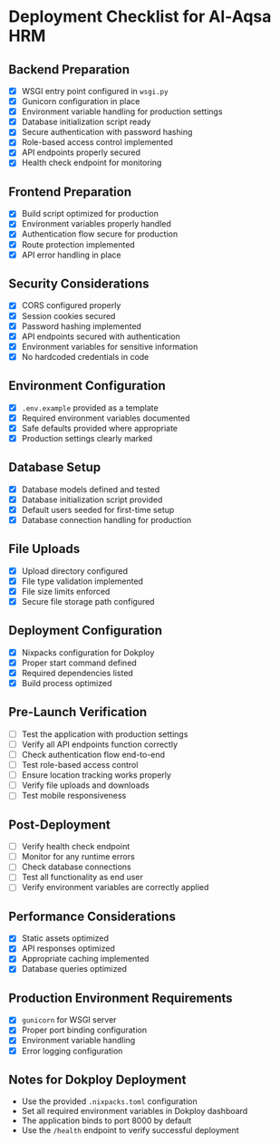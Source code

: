 # Deployment Checklist for Al-Aqsa HRM

## Backend Preparation
- [x] WSGI entry point configured in `wsgi.py`
- [x] Gunicorn configuration in place
- [x] Environment variable handling for production settings
- [x] Database initialization script ready
- [x] Secure authentication with password hashing
- [x] Role-based access control implemented
- [x] API endpoints properly secured
- [x] Health check endpoint for monitoring

## Frontend Preparation
- [x] Build script optimized for production
- [x] Environment variables properly handled
- [x] Authentication flow secure for production
- [x] Route protection implemented
- [x] API error handling in place

## Security Considerations
- [x] CORS configured properly
- [x] Session cookies secured
- [x] Password hashing implemented
- [x] API endpoints secured with authentication
- [x] Environment variables for sensitive information
- [x] No hardcoded credentials in code

## Environment Configuration
- [x] `.env.example` provided as a template
- [x] Required environment variables documented
- [x] Safe defaults provided where appropriate
- [x] Production settings clearly marked

## Database Setup
- [x] Database models defined and tested
- [x] Database initialization script provided
- [x] Default users seeded for first-time setup
- [x] Database connection handling for production

## File Uploads
- [x] Upload directory configured
- [x] File type validation implemented
- [x] File size limits enforced
- [x] Secure file storage path configured

## Deployment Configuration
- [x] Nixpacks configuration for Dokploy
- [x] Proper start command defined
- [x] Required dependencies listed
- [x] Build process optimized

## Pre-Launch Verification
- [ ] Test the application with production settings
- [ ] Verify all API endpoints function correctly
- [ ] Check authentication flow end-to-end
- [ ] Test role-based access control
- [ ] Ensure location tracking works properly
- [ ] Verify file uploads and downloads
- [ ] Test mobile responsiveness

## Post-Deployment
- [ ] Verify health check endpoint
- [ ] Monitor for any runtime errors
- [ ] Check database connections
- [ ] Test all functionality as end user
- [ ] Verify environment variables are correctly applied

## Performance Considerations
- [x] Static assets optimized
- [x] API responses optimized
- [x] Appropriate caching implemented
- [x] Database queries optimized

## Production Environment Requirements
- [x] `gunicorn` for WSGI server
- [x] Proper port binding configuration
- [x] Environment variable handling
- [x] Error logging configuration

## Notes for Dokploy Deployment
- Use the provided `.nixpacks.toml` configuration
- Set all required environment variables in Dokploy dashboard
- The application binds to port 8000 by default
- Use the `/health` endpoint to verify successful deployment